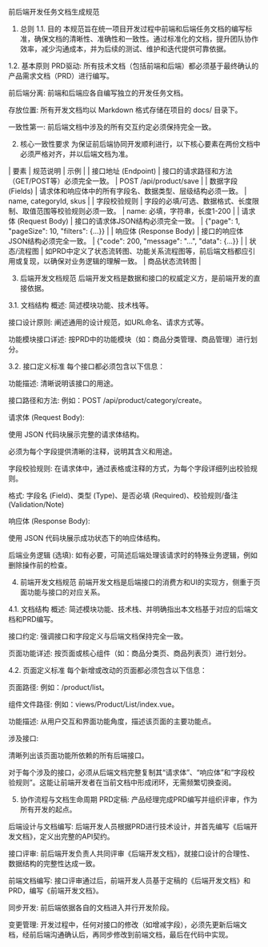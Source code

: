 前后端开发任务文档生成规范
1. 总则
1.1. 目的
本规范旨在统一项目开发过程中前端和后端任务文档的编写标准，确保文档的清晰性、准确性和一致性。通过标准化的文档，提升团队协作效率，减少沟通成本，并为后续的测试、维护和迭代提供可靠依据。

1.2. 基本原则
PRD驱动: 所有技术文档（包括前端和后端）都必须基于最终确认的产品需求文档（PRD）进行编写。

前后端分离: 前端和后端应各自编写独立的开发任务文档。

存放位置: 所有开发文档均以 Markdown 格式存储在项目的 docs/ 目录下。

一致性第一: 前后端文档中涉及的所有交互约定必须保持完全一致。

2. 核心一致性要求
为保证前后端协同开发顺利进行，以下核心要素在两份文档中必须严格对齐，并以后端文档为准。

| 要素 | 规范说明 | 示例 |
| 接口地址 (Endpoint) | 接口的请求路径和方法（GET/POST等）必须完全一致。 | POST /api/product/save |
| 数据字段 (Fields) | 请求体和响应体中的所有字段名、数据类型、层级结构必须一致。 | name, categoryId, skus |
| 字段校验规则 | 字段的必填/可选、数据格式、长度限制、取值范围等校验规则必须一致。 | name: 必填，字符串，长度1-200 |
| 请求体 (Request Body) | 接口的请求体JSON结构必须完全一致。 | {"page": 1, "pageSize": 10, "filters": {...}} |
| 响应体 (Response Body) | 接口的响应体JSON结构必须完全一致。 | {"code": 200, "message": "...", "data": {...}} |
| 状态/流程图 | 如PRD中定义了状态流转图、功能关系流程图等，前后端文档都应引用或复现，以确保对业务逻辑的理解一致。 | 商品状态流转图 |

3. 后端开发文档规范
后端开发文档是数据和接口的权威定义方，是前端开发的直接依据。

3.1. 文档结构
概述: 简述模块功能、技术栈等。

接口设计原则: 阐述通用的设计规范，如URL命名、请求方式等。

功能模块接口详述: 按PRD中的功能模块（如：商品分类管理、商品管理）进行划分。

3.2. 接口定义标准
每个接口都必须包含以下信息：

功能描述: 清晰说明该接口的用途。

接口路径和方法: 例如：POST /api/product/category/create。

请求体 (Request Body):

使用 JSON 代码块展示完整的请求体结构。

必须为每个字段提供清晰的注释，说明其含义和用途。

字段校验规则: 在请求体中，通过表格或注释的方式，为每个字段详细列出校验规则。

格式: 字段名 (Field)、类型 (Type)、是否必填 (Required)、校验规则/备注 (Validation/Note)

响应体 (Response Body):

使用 JSON 代码块展示成功状态下的响应体结构。

后端业务逻辑 (选填): 如有必要，可简述后端处理该请求时的特殊业务逻辑，例如删除操作前的检查。

4. 前端开发文档规范
前端开发文档是后端接口的消费方和UI的实现方，侧重于页面功能与接口的对应关系。

4.1. 文档结构
概述: 简述模块功能、技术栈、并明确指出本文档基于对应的后端文档和PRD编写。

接口约定: 强调接口和字段定义与后端文档保持完全一致。

页面功能详述: 按页面或核心组件（如：商品分类页、商品列表页）进行划分。

4.2. 页面定义标准
每个新增或改动的页面都必须包含以下信息：

页面路径: 例如：/product/list。

组件文件路径: 例如：views/Product/List/index.vue。

功能描述: 从用户交互和界面功能角度，描述该页面的主要功能点。

涉及接口:

清晰列出该页面功能所依赖的所有后端接口。

对于每个涉及的接口，必须从后端文档完整复制其“请求体”、“响应体”和“字段校验规则”。这能让前端开发者在当前文档中形成闭环，无需频繁切换查阅。

5. 协作流程与文档生命周期
PRD定稿: 产品经理完成PRD编写并组织评审，作为所有开发的起点。

后端设计与文档编写: 后端开发人员根据PRD进行技术设计，并首先编写《后端开发文档》，定义出完整的API契约。

接口评审: 前后端开发负责人共同评审《后端开发文档》，就接口设计的合理性、数据结构的完整性达成一致。

前端文档编写: 接口评审通过后，前端开发人员基于定稿的《后端开发文档》和PRD，编写《前端开发文档》。

同步开发: 前后端依据各自的文档进入并行开发阶段。

变更管理: 开发过程中，任何对接口的修改（如增减字段），必须先更新后端文档，经前后端沟通确认后，再同步修改到前端文档，最后在代码中实现。